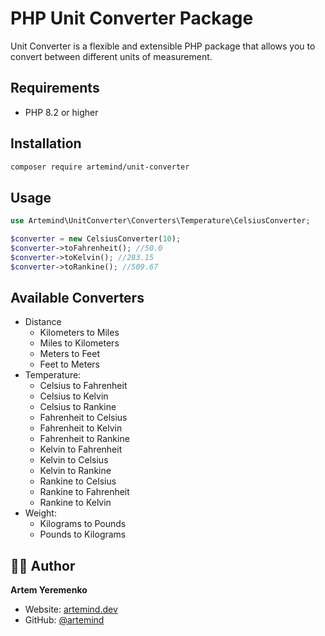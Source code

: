 # PHP Unit Converter Package

Unit Converter is a flexible and extensible PHP package that allows you to convert between different units of measurement. 

## Requirements

- PHP 8.2 or higher

## Installation

```bash
composer require artemind/unit-converter
```

## Usage

```php
use Artemind\UnitConverter\Converters\Temperature\CelsiusConverter;

$converter = new CelsiusConverter(10);
$converter->toFahrenheit(); //50.0
$converter->toKelvin(); //283.15
$converter->toRankine(); //509.67
```

## Available Converters

- Distance 
  - Kilometers to Miles
  - Miles to Kilometers
  - Meters to Feet
  - Feet to Meters
- Temperature:
  - Celsius to Fahrenheit
  - Celsius to Kelvin
  - Celsius to Rankine
  - Fahrenheit to Celsius
  - Fahrenheit to Kelvin
  - Fahrenheit to Rankine
  - Kelvin to Fahrenheit 
  - Kelvin to Celsius 
  - Kelvin to Rankine 
  - Rankine to Celsius
  - Rankine to Fahrenheit
  - Rankine to Kelvin
- Weight:
  - Kilograms to Pounds
  - Pounds to Kilograms

## 👨‍💻 Author

**Artem Yeremenko**

- Website: [artemind.dev](https://artemind.dev)
- GitHub: [@artemind](https://github.com/artemind)
